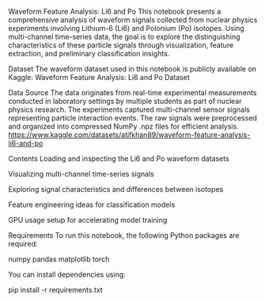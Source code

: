 Waveform Feature Analysis: Li6 and Po
This notebook presents a comprehensive analysis of waveform signals collected from nuclear physics experiments involving Lithium-6 (Li6) and Polonium (Po) isotopes. Using multi-channel time-series data, the goal is to explore the distinguishing characteristics of these particle signals through visualization, feature extraction, and preliminary classification insights.

Dataset
The waveform dataset used in this notebook is publicly available on Kaggle:
Waveform Feature Analysis: Li6 and Po Dataset

Data Source
The data originates from real-time experimental measurements conducted in laboratory settings by multiple students as part of nuclear physics research. The experiments captured multi-channel sensor signals representing particle interaction events. The raw signals were preprocessed and organized into compressed NumPy .npz files for efficient analysis.
https://www.kaggle.com/datasets/atifkhan89/waveform-feature-analysis-li6-and-po

Contents
Loading and inspecting the Li6 and Po waveform datasets

Visualizing multi-channel time-series signals

Exploring signal characteristics and differences between isotopes

Feature engineering ideas for classification models

GPU usage setup for accelerating model training

Requirements
To run this notebook, the following Python packages are required:

numpy
pandas
matplotlib
torch

You can install dependencies using:

pip install -r requirements.txt
